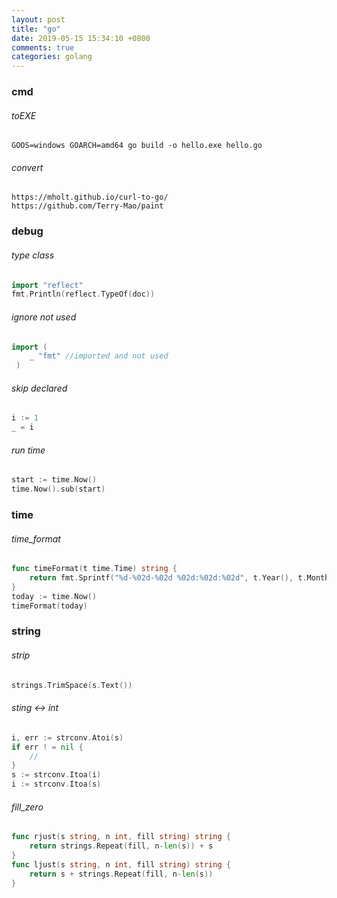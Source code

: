 ```yaml
---
layout: post
title: "go"
date: 2019-05-15 15:34:10 +0800
comments: true
categories: golang
---
```


### cmd

###### toEXE  
`GOOS=windows GOARCH=amd64 go build -o hello.exe hello.go`  
###### convert  
`https://mholt.github.io/curl-to-go/`  
`https://github.com/Terry-Mao/paint`  

### debug

###### type class
``` go  
import "reflect"  
fmt.Println(reflect.TypeOf(doc))
```  
###### ignore not used
``` go
import (
    _ "fmt" //imported and not used
 )
```
###### skip declared
``` go
i := 1 
_ = i
```
###### run time
``` go
start := time.Now()
time.Now().sub(start)
```

### time

###### time_format
``` go
func timeFormat(t time.Time) string {
    return fmt.Sprintf("%d-%02d-%02d %02d:%02d:%02d", t.Year(), t.Month(), t.Day(), t.Hour(), t.Minute(), t.Second())
}
today := time.Now()
timeFormat(today)
```

### string

###### strip
``` go
strings.TrimSpace(s.Text())
```
###### sting <-> int
``` go
i, err := strconv.Atoi(s)
if err ! = nil {
    //
}
s := strconv.Itoa(i)
i := strconv.Itoa(s)
```
###### fill_zero
``` go
func rjust(s string, n int, fill string) string {
    return strings.Repeat(fill, n-len(s)) + s
}
func ljust(s string, n int, fill string) string {
    return s + strings.Repeat(fill, n-len(s))
}
```

